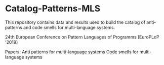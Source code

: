 # Catalog-Patterns-MLS

This repository contains data and results used to build the catalog of anti-patterns and code smells for multi-language systems.

24th European Conference on Pattern Languages of Programms (EuroPLoP '2019)

Papers: Anti patterns for multi-language systems 
        Code smells for multi-language systems
